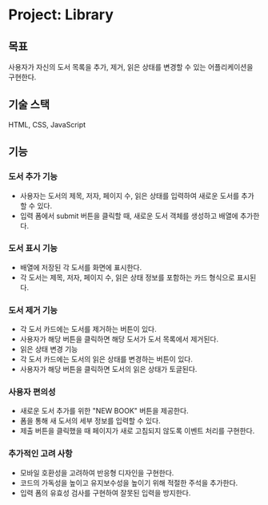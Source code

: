 # Project: Library
## 목표
사용자가 자신의 도서 목록을 추가, 제거, 읽은 상태를 변경할 수 있는 어플리케이션을 구현한다.

## 기술 스택
HTML, CSS, JavaScript
## 기능
### 도서 추가 기능
- 사용자는 도서의 제목, 저자, 페이지 수, 읽은 상태를 입력하여 새로운 도서를 추가할 수 있다.
- 입력 폼에서 submit 버튼을 클릭할 때, 새로운 도서 객체를 생성하고 배열에 추가한다.
### 도서 표시 기능
- 배열에 저장된 각 도서를 화면에 표시한다.
- 각 도서는 제목, 저자, 페이지 수, 읽은 상태 정보를 포함하는 카드 형식으로 표시된다.
### 도서 제거 기능
- 각 도서 카드에는 도서를 제거하는 버튼이 있다.
- 사용자가 해당 버튼을 클릭하면 해당 도서가 도서 목록에서 제거된다.
- 읽은 상태 변경 기능
- 각 도서 카드에는 도서의 읽은 상태를 변경하는 버튼이 있다.
- 사용자가 해당 버튼을 클릭하면 도서의 읽은 상태가 토글된다.
### 사용자 편의성
- 새로운 도서 추가를 위한 "NEW BOOK" 버튼을 제공한다.
- 폼을 통해 새 도서의 세부 정보를 입력할 수 있다.
- 제출 버튼을 클릭했을 때 페이지가 새로 고침되지 않도록 이벤트 처리를 구현한다.
### 추가적인 고려 사항
- 모바일 호환성을 고려하여 반응형 디자인을 구현한다.
- 코드의 가독성을 높이고 유지보수성을 높이기 위해 적절한 주석을 추가한다.
- 입력 폼의 유효성 검사를 구현하여 잘못된 입력을 방지한다.